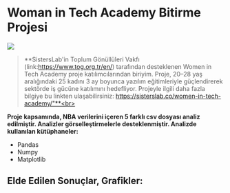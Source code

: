 # Woman in Tech Academy Bitirme Projesi

<img src="![20220803_182046_0000](https://user-images.githubusercontent.com/105509750/182646290-d726ad0b-359f-402c-9754-5e9af536fbe0.png)"  />


> **SistersLab'in Toplum Gönüllüleri Vakfı (link:https://www.tog.org.tr/en/) tarafından desteklenen Women in Tech Academy proje katılımcılarından biriyim. Proje, 20–28 yaş aralığındaki 25 kadını 3 ay boyunca yazılım eğitimleriyle güçlendirerek sektörde iş gücüne katılımını hedefliyor. Projeyle ilgili daha fazla bilgiye bu linkten ulaşabilirsiniz: https://sisterslab.co/women-in-tech-academy/"**<br>


**Proje kapsamında, NBA verilerini içeren 5 farklı csv dosyası analiz edilmiştir. Analizler görselleştirmelerle desteklenmiştir. Analizde kullanılan kütüphaneler:**
* Pandas
* Numpy
* Matplotlib

## Elde Edilen Sonuçlar, Grafikler:







